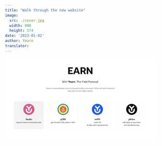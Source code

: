 ```yaml
---
title: "Walk through the new website"
image:
  src: ./cover.jpg
  width: 900
  height: 574
date: '2023-01-02'
author: Yearn
translator:
---
```


![](image1.jpg?w=900&h=)

